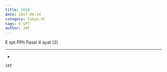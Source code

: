 ```yaml
---
title: 2028
date: 2017-06-14
category: Tanya-SC
tags: E-SPT
author: JAT
---
```


E spt PPh Pasal 4 ayat (2)

---

-

`JAT`
